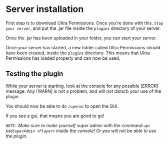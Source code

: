 # Server installation
First step is to download Ultra Permissions. Once you're done with this. `Stop your server`, and put the .jar file inside the `plugins` directory of your server.
<br>

Once the .jar has been uploaded in your folder, you can start your server.
<br>

Once your server has started, a new folder called Ultra Permissions should have been created, inside the `plugins` directory. This means that Ultra Permissions has loaded properly and can now be used.
<br>

## Testing the plugin
While your server is starting, look at the console for any possible [ERROR] message. Any [WARN] is not a problem, and will not disturb your use of the plugin.

You should now be able to do `/uperms` to open the GUI.


If you see a gui, that means you are good to go!
<br>

`NOTE:` *Make sure to make yourself super admin with the command `upc AddSuperAdmin <Player>` inside the console! Or you will not be able to use the plugin.*
